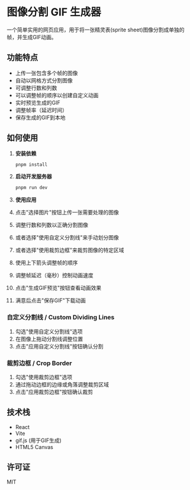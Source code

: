 # 图像分割 GIF 生成器

一个简单实用的网页应用，用于将一张精灵表(sprite sheet)图像分割成单独的帧，并生成GIF动画。

## 功能特点

- 上传一张包含多个帧的图像
- 自动以网格方式分割图像
- 可调整行数和列数
- 可以调整帧的顺序以创建自定义动画
- 实时预览生成的GIF
- 调整帧率（延迟时间）
- 保存生成的GIF到本地

## 如何使用

1. **安装依赖**

   ```bash
   pnpm install
   ```

2. **启动开发服务器**

   ```bash
   pnpm run dev
   ```

3. **使用应用**

1. 点击"选择图片"按钮上传一张需要处理的图像
2. 调整行数和列数以正确分割图像
3. 或者选择"使用自定义分割线"来手动划分图像
4. 或者选择"使用裁剪边框"来裁剪图像的特定区域
5. 使用上下箭头调整帧的顺序
6. 调整帧延迟（毫秒）控制动画速度
7. 点击"生成GIF预览"按钮查看动画效果
8. 满意后点击"保存GIF"下载动画

### 自定义分割线 / Custom Dividing Lines

1. 勾选"使用自定义分割线"选项
2. 在图像上拖动分割线调整位置
3. 点击"应用自定义分割线"按钮确认分割

### 裁剪边框 / Crop Border

1. 勾选"使用裁剪边框"选项
2. 通过拖动边框的边缘或角落调整裁剪区域
3. 点击"应用裁剪边框"按钮确认裁剪

## 技术栈

- React
- Vite
- gif.js (用于GIF生成)
- HTML5 Canvas

## 许可证

MIT
